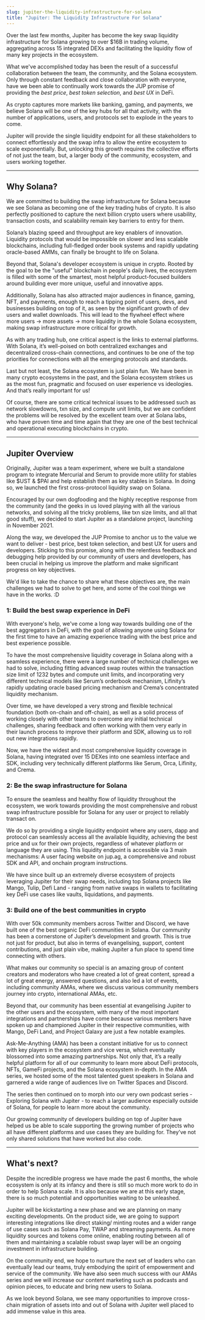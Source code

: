 ```yaml
---
slug: jupiter-the-liquidity-infrastructure-for-solana
title: "Jupiter: The Liquidity Infrastructure For Solana"
---
```


Over the last few months, Jupiter has become the key swap liquidity infrastructure for Solana growing to over $16B in trading volume, aggregating across 15 integrated DEXs and facilitating the liquidity flow of many key projects in the ecosystem.

What we've accomplished today has been the result of a successful collaboration between the team, the community, and the Solana ecosystem. Only through constant feedback and close collaboration with everyone, have we been able to continually work towards the JUP promise of providing the *best price*, *best token selection*, and *best UX* in DeFi.

As crypto captures more markets like banking, gaming, and payments, we believe Solana will be one of the key hubs for all that activity, with the number of applications, users, and protocols set to explode in the years to come.  

Jupiter will provide the single liquidity endpoint for all these stakeholders to connect effortlessly and the swap infra to allow the entire ecosystem to scale exponentially. But, unlocking this growth requires the collective efforts of not just the team, but, a larger body of the community, ecosystem, and users working together.

<!--truncate-->

---

## Why Solana?

We are committed to building the swap infrastructure for Solana because we see Solana as becoming one of the key trading hubs of crypto. It is also perfectly positioned to capture the next billion crypto users where usability, transaction costs, and scalability remain key barriers to entry for them.  

Solana’s blazing speed and throughput are key enablers of innovation. Liquidity protocols that would be impossible on slower and less scalable blockchains, including full-fledged order book systems and rapidly updating oracle-based AMMs, can finally be brought to life on Solana.

Beyond that, Solana's developer ecosystem is unique in crypto. Rooted by the goal to be the "useful" blockchain in people's daily lives, the ecosystem is filled with some of the smartest, most helpful product-focused builders around building ever more unique, useful and innovative apps.

Additionally, Solana has also attracted major audiences in finance, gaming, NFT, and payments, enough to reach a tipping point of users, devs, and businesses building on top of it, as seen by the significant growth of dev users and wallet downloads. This will lead to the flywheel effect where more users → more assets → more liquidity in the whole Solana ecosystem, making swap infrastructure more critical for growth.

As with any trading hub, one critical aspect is the links to external platforms. With Solana, it’s well-poised on both centralized exchanges and decentralized cross-chain connections, and continues to be one of the top priorities for connections with all the emerging protocols and standards. 

Last but not least, the Solana ecosystem is just plain fun. We have been in many crypto ecosystems in the past, and the Solana ecosystem strikes us as the most fun, pragmatic and focused on user experience vs ideologies. And that’s really important for us!

Of course, there are some critical technical issues to be addressed such as network slowdowns, txn size, and compute unit limits, but we are confident the problems will be resolved by the excellent team over at Solana labs, who have proven time and time again that they are one of the best technical and operational executing blockchains in crypto. 

---

## Jupiter Overview

Originally, Jupiter was a team experiment, where we built a standalone program to integrate Mercurial and Serum to provide more utility for stables like $UST & $PAI and help establish them as key stables in Solana. In doing so, we launched the first cross-protocol liquidity swap on Solana. 

Encouraged by our own dogfooding and the highly receptive response from the community (and the geeks in us loved playing with all the various networks, and solving all the tricky problems, like txn size limits, and all that good stuff), we decided to start Jupiter as a standalone project, launching in November 2021.

Along the way, we developed the JUP Promise to anchor us to the value we want to deliver - best price, best token selection, and best UX for users and developers. Sticking to this promise, along with the relentless feedback and debugging help provided by our community of users and developers, has been crucial in helping us improve the platform and make significant progress on key objectives.

We'd like to take the chance to share what these objectives are, the main challenges we had to solve to get here, and some of the cool things we have in the works. :D

### 1: Build the best swap experience in DeFi

With everyone's help, we've come a long way towards building one of the best aggregators in DeFi, with the goal of allowing anyone using Solana for the first time to have an amazing experience trading with the best price and best experience possible. 

To have the most comprehensive liquidity coverage in Solana along with a seamless experience, there were a large number of technical challenges we had to solve, including fitting advanced swap routes within the transaction size limit of 1232 bytes and compute unit limits, and incorporating very different technical models like Serum’s orderbook mechanism, Lifinity’s rapidly updating oracle based pricing mechanism and Crema’s concentrated liquidity mechanism.

Over time, we have developed a very strong and flexible technical foundation (both on-chain and off-chain), as well as a solid process of working closely with other teams to overcome any initial technical challenges, sharing feedback and often working with them very early in their launch process to improve their platform and SDK, allowing us to roll out new integrations rapidly. 

Now, we have the widest and most comprehensive liquidity coverage in Solana, having integrated over 15 DEXes into one seamless interface and SDK, including very technically different platforms like Serum, Orca, Lifinity, and Crema.

### 2: Be the swap infrastructure for Solana

To ensure the seamless and healthy flow of liquidity throughout the ecosystem, we work towards providing the most comprehensive and robust swap infrastructure possible for Solana for any user or project to reliably transact on. 

We do so by providing a single liquidity endpoint where any users, dapp and protocol can seamlessly access all the available liquidity, achieving the best price and ux for their own projects, regardless of whatever platform or language they are using. This liquidity endpoint is accessible via 3 main mechanisms: A user facing website on jup.ag, a comprehensive and robust SDK and API, and onchain program instructions.

We have since built up an extremely diverse ecosystem of projects leveraging Jupiter for their swap needs, including top Solana projects like Mango, Tulip, Defi Land - ranging from native swaps in wallets to facilitating key DeFi use cases like vaults, liquidations, and payments.

### 3: Build one of the best communities in crypto

With over 50k community members across Twitter and Discord, we have built one of the best organic DeFi communities in Solana. Our community has been a cornerstone of Jupiter’s development and growth. This is true not just for product, but also in terms of evangelising, support, content contributions, and just plain vibe, making Jupiter a fun place to spend time connecting with others.

What makes our community so special is an amazing group of content creators and moderators who have created a lot of great content, spread a lot of great energy, answered questions, and also led a lot of events, including community AMAs, where we discuss various community members journey into crypto, international AMAs, etc.

Beyond that, our community has been essential at evangelising Jupiter to the other users and the ecosystem, with many of the most important integrations and partnerships have come because various members have spoken up and championed Jupiter in their respective communities, with Mango, DeFi Land, and Project Galaxy are just a few notable examples.

Ask-Me-Anything (AMA) has been a constant initiative for us to connect with key players in the ecosystem and vice versa, which eventually blossomed into some amazing partnerships. Not only that, it’s a really helpful platform for all of our community to learn more about DeFi protocols, NFTs, GameFi projects, and the Solana ecosystem in-depth. In the AMA series, we hosted some of the most talented guest speakers in Solana and garnered a wide range of audiences live on Twitter Spaces and Discord. 

The series then continued on to morph into our very own podcast series - Exploring Solana with Jupiter - to reach a larger audience especially outside of Solana, for people to learn more about the community.

Our growing community of developers building on top of Jupiter have helped us be able to scale supporting the growing number of projects who all have different platforms and use cases they are building for. They’ve not only shared solutions that have worked but also code.

---

## What's next?

Despite the incredible progress we have made the past 6 months, the whole ecosystem is only at its infancy and there is still so much more work to do in order to help Solana scale. It is also because we are at this early stage, there is so much potential and opportunities waiting to be unleashed.

Jupiter will be kickstarting a new phase and we are planning on many exciting developments. On the product side, we are going to support interesting integrations like direct staking/ minting routes and a wider range of use cases such as Solana Pay, TWAP and streaming payments. As more liquidity sources and tokens come online, enabling routing between all of them and maintaining a scalable robust swap layer will be an ongoing investment in infrastructure building.

On the community end, we hope to nurture the next set of leaders who can eventually lead our teams, truly embodying the spirit of empowerment and service of the community. We have also seen much success with our AMAs series and we will increase our content marketing such as podcasts and opinion pieces, to educate and bring new users to Solana.

As we look beyond Solana, we see many opportunities to improve cross-chain migration of assets into and out of Solana with Jupiter well placed to add immense value in this area.